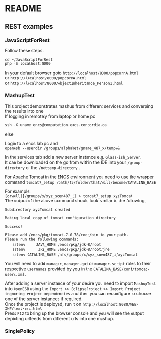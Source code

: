 # README

## REST examples

### JavaScriptForRest

Follow these steps.

`cd ~/JavaScriptForRest`\
`php -S localhost:8000`

In your default browser goto `http://localhost/8000/popcornA.html`\
or `http://localhost/8000/popcornA.html`\
or `http://localhost/8000/objectInheritance_Person1.html`

### MashupTest

This project demonstrates mashup from different services and converging the results into one.<br/>
If logging in remotely from laptop or home pc<br/>

`ssh -X uname_encs@computation.encs.concordia.ca`<br/>

else<br/>

Login to a encs lab pc and<br/>
`openesb --userdir /groups/alphabet/gname_487_x/temp/&`<br/>

In the services tab add a new server instance e.g. `GlassFish_Server`.<br/>
It can be downloaded on the go from within the IDE into your `/group-directory` or the `/nettemp-directory` .<br/>

For Apache Tomcat in the ENCS environment you need to use the wrapper command `tomcat7_setup /path/to/folder/that/will/become/CATALINE_BASE`<br/>

For example:<br/>
`[orwell][/groups/x/xyz_soen487_i] > tomcat7_setup xyzTomcat`<br/>
The output of the above command should look similar to the following,<br/>

`Subdirectory xyzTomcat created`

`Making local copy of tomcat configuration directory`

`Success!`

`Please add /encs/pkg/tomcat-7.0.78/root/bin to your path.`<br/>
`Please run the following commands:`<br/>
  &nbsp;&nbsp;&nbsp;&nbsp;&nbsp;&nbsp;`setenv     JAVA_HOME /encs/pkg/jdk-8/root`<br/>
  &nbsp;&nbsp;&nbsp;&nbsp;&nbsp;&nbsp;`setenv      JRE_HOME /encs/pkg/jdk-8/root/jre`<br/>
  &nbsp;&nbsp;&nbsp;&nbsp;&nbsp;&nbsp;`setenv CATALINA_BASE /nfs/groups/x/xyz_soen487_i/xyzTomcat`<br/>

You will need to add `manager`, `manager-gui` or `manager-script` roles to their respective `usernames` provided by you in the `CATALINA_BASE/conf/tomcat-users.xml`.<br/>

After adding a server instance of your desire you need to import `MashupTest` into `OpenESB` using the `Import >> EclipseProject >> Import Project ingnoring Project Dependencies` and then you can reconfigure to choose one of the server instances if required.<br/>
Once the project is deployed, run it on `http://localhost:8080/WEB-INF/test-src.html`<br/>
Press `F12` to bring up the browser console and you will see the output depicting urlfeeds from different urls into one mashup. 

### SinglePolicy
